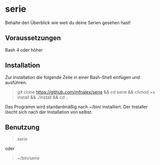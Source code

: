# serie
Behalte den Überblick wie weit du deine Serien gesehen hast!

## Voraussetzungen
Bash 4 oder höher

## Installation
Zur Installation die folgende Zeile in einer Bash-Shell einfügen und ausführen.

> git clone https://github.com/mfnalex/serie && cd serie && chmod +x install && ./install && cd ..

Das Programm wird standardmäßig nach ~/bin/ installiert. Der Installer löscht sich nach der Installation von selbst.

## Benutzung
> serie

oder

> ~/bin/serie

